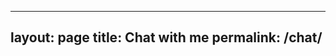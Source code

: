 
---
layout: page
title: Chat with me
permalink: /chat/
---

<div id="n8n-chat-container"></div>

<script type="module">
// Load the n8n chat CSS
const link = document.createElement('link');
link.href = 'https://cdn.jsdelivr.net/npm/@n8n/chat/dist/style.css';
link.rel = 'stylesheet';
document.head.appendChild(link);

// Load and initialize the n8n chat
import('https://cdn.jsdelivr.net/npm/@n8n/chat/dist/chat.bundle.es.js').then(({ createChat }) => {
  createChat({
    webhookUrl: 'https://accel.app.n8n.cloud/webhook/867e2403-b6b3-4d22-8b35-99b559611297/chat',
    target: '#n8n-chat-container',
    mode: 'fullscreen',
    showWelcomeScreen: true,
    defaultLanguage: 'en',
    initialMessages: [
      'Hey there! 👋',
      'I\'m Nikhil. Ask me anything about AI, poker, or my projects!'
    ],
    i18n: {
      en: {
        title: 'Chat with Nikhil',
        subtitle: 'Ask me about AI, investing, poker, or anything else!',
        footer: '',
        getStarted: 'Start Conversation',
        inputPlaceholder: 'Type your message...',
      },
    },
  });
});
</script>

<style>
:root {
  --chat--color-primary: #0066cc;
  --chat--color-primary-shade-50: #0056b3;
  --chat--color-primary-shade-100: #004d99;
  --chat--color-secondary: #333333;
  --chat--color-secondary-shade-50: #2a2a2a;
  --chat--color-white: #ffffff;
  --chat--color-light: #f8f9fa;
  --chat--color-light-shade-50: #e9ecef;
  --chat--color-light-shade-100: #dee2e6;
  --chat--color-medium: #6c757d;
  --chat--color-dark: #212529;
  --chat--color-disabled: #6c757d;
  --chat--color-typing: #495057;

  --chat--spacing: 1rem;
  --chat--border-radius: 0px;
  --chat--transition-duration: 0.2s;

  --chat--window--width: 100%;
  --chat--window--height: 100%;

  --chat--header-height: auto;
  --chat--header--padding: var(--chat--spacing);
  --chat--header--background: var(--chat--color-dark);
  --chat--header--color: var(--chat--color-white);
  --chat--header--border-top: 3px solid var(--chat--color-dark);
  --chat--header--border-bottom: 3px solid var(--chat--color-dark);
  --chat--heading--font-size: 1.5em;
  --chat--subtitle--font-size: 1em;
  --chat--subtitle--line-height: 1.4;

  --chat--textarea--height: 60px;

  --chat--message--font-size: 1rem;
  --chat--message--padding: var(--chat--spacing);
  --chat--message--border-radius: 0px;
  --chat--message-line-height: 1.6;
  --chat--message--bot--background: var(--chat--color-light);
  --chat--message--bot--color: var(--chat--color-dark);
  --chat--message--bot--border: 2px solid var(--chat--color-dark);
  --chat--message--user--background: var(--chat--color-primary);
  --chat--message--user--color: var(--chat--color-white);
  --chat--message--user--border: 2px solid var(--chat--color-dark);
  --chat--message--pre--background: rgba(0, 0, 0, 0.1);

  --chat--toggle--background: var(--chat--color-primary);
  --chat--toggle--hover--background: var(--chat--color-primary-shade-50);
  --chat--toggle--active--background: var(--chat--color-primary-shade-100);
  --chat--toggle--color: var(--chat--color-white);
  --chat--toggle--size: 64px;
}

#n8n-chat-container {
  width: 100%;
  height: 80vh;
  min-height: 600px;
  border: 3px solid var(--text-color);
  box-shadow: 5px 5px 0px 0px var(--text-color);
  font-family: 'Monaco', 'Menlo', 'Ubuntu Mono', monospace;
}

/* Override n8n chat styles to match your design */
#n8n-chat-container * {
  font-family: 'Monaco', 'Menlo', 'Ubuntu Mono', monospace !important;
}

/* Make buttons more neo-brutalist */
#n8n-chat-container button {
  border: 2px solid var(--chat--color-dark) !important;
  box-shadow: 3px 3px 0px 0px var(--chat--color-dark) !important;
  border-radius: 0px !important;
  font-weight: bold !important;
  transition: all 0.2s ease !important;
}

#n8n-chat-container button:hover {
  transform: translate(-2px, -2px) !important;
  box-shadow: 5px 5px 0px 0px var(--chat--color-dark) !important;
}

/* Style the input field */
#n8n-chat-container textarea,
#n8n-chat-container input {
  border: 2px solid var(--chat--color-dark) !important;
  border-radius: 0px !important;
  font-family: 'Monaco', 'Menlo', 'Ubuntu Mono', monospace !important;
}

/* Style message bubbles */
#n8n-chat-container .message {
  border: 2px solid var(--chat--color-dark) !important;
  border-radius: 0px !important;
  box-shadow: 2px 2px 0px 0px var(--chat--color-dark) !important;
  margin: 10px 0 !important;
}
</style>
